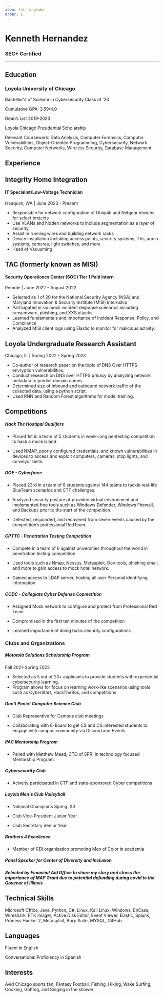 ```yaml
---
icon: fas fa-globe
order: 1
---
```

# Kenneth Hernandez 

### SEC+ Certified
___

## Education

### Loyola University of Chicago

Bachelor's of Science in Cybersecurity Class of '23

Cumulative GPA: 3.59/4.0 

Dean’s List 2019-2023

Loyola Chicago Presidential Scholarship 

Relevant Coursework: Data Analysis, Computer Forensics, Computer Vulnerabilities, Object-Oriented Programming,
Cybersecurity, Network Security, Computer Networks, Wireless Security, Database Management 



## Experience

## Integrity Home Integration

#### IT Specialist/Low-Voltage Technician
Issaquah, WA | June 2023 - Present

* Responsible for network configuration of Ubiquiti and Netgear devices for select projects
* Use VLANs and hidden networks to include segmentation as a layer of security
* Assist in running wires and building network racks
* Device installation including access points, security systems, TVs, audio systems, cameras, light switches, and more
* Head of Vacuuming

## TAC (formerly known as MISI)

#### Security Operationcs Center (SOC) Tier 1 Paid Intern 
Remote | June 2022 - August 2022

* Selected as 1 of 20 for the National Security Agency (NSA) and Maryland Innovation & Security Institute (MISI) internship 
* Participated in six mock incident response scenarios including ransomware, phishing, and XXS attacks.  
* Learned fundamentals and importance of Incident Response, Policy, and Compliance 
* Analyzed MISI client logs using Elastic to monitor for malicious activity.  

## Loyola Undergraduate Research Assistant
Chicago, IL | Spring 2022 - Spring 2023
* Co-author of research paper on the topic of DNS Over HTTPS envryption vulnerabilities.
* Conduct research on DNS over HTTPS privacy by analyzing network metadata to predict domain names. 
* Determined size of inbound and outbound network traffic of the collected data, using a python script. 
* Used RNN and Random Forest algorithms for model training.


## Competitions 

##### Hack The Hostipal Qualifers 
* Placed 1st  in a team of 5 students in week-long pentesting competition to hack a mock island.  

* Used NMAP, poorly configured credentials, and known vulnerabilities in devices to access and exploit computers, cameras, stop lights, and conveyor belts. 


##### DOE - Cyberforce 
* Placed 23rd in a team of 6 students against 144 teams to tackle real-life BlueTeam scenarios and CTF challenges. 

* Analyzed security posture of provided virtual environment and implemented free tools such as Windows Defender, Windows Firewall, and Backups prior to the start of the competition. 

* Detected, responded, and recovered from seven events caused by the competition’s professional RedTeam. 
##### CPTTC - Penetration Testing Competition
* Compete in a team of 6 against universities throughout the world in penetration testing competition. 

* Used tools such as Nmap, Nessus, Metasploit, Dev tools, phishing email, and more to gain access to mock hotel network.  

* Gained access to LDAP server, hosting all user Personal identifying information

##### CCDC - Collegiate Cyber Defense Copmetition
* Assigned Mock network to configure and protect from Professional Red Team

* Compromised in the first ten minutes of the competition

* Learned importance of doing basic security configurations

### Clubs and Organizations

##### Motorola Solutions Scholarship Program
Fall 2021-Spring 2023
* Selected as 5 out of 20+ applicants to provide students with experiential cybersecurity learning. 	      
* Program allows for focus on learning work-like scenarios using tools such as CyberStart, HackTheBox, and competitions

##### Don't Panic! Computer Science Club
* Club Representive for Campus club meetings

* Collaborating with E-Board to get CS and CS interested students to engage with campus community via Discord and Events
##### PAC Mentorship Program
* Paired with Matthew Mead, CTO of SPR, in technology focused Mentorship Program.

##### Cybersecurity Club
* Acivelty participated in CTF and state-sponsored Cyber competitions

##### Loyola Men's Club Volleyball
* National Champions Spring '23

* Club Vice-President Junior Year

* Club Secretary Senior Year

##### Brothers 4 Excellence 
* Member of CDI organization promoting Men of Color in academia

##### Panel Speaker for Center of Diversity and Inclusion

##### Selected by Financial Aid Office to share my story and stress the importance of MAP Grant due to potential defunding during covid to the Govenor of Illinois

## Technical Skills
Microsoft Office, Java, Python, C#, Linux, Kali Linux, Windows, EnCase, Wireshark, FTK Imager, Active Disk Editor, Event Viewer, Elastic, Splunk, Process Hacker 2, Metasploit, Burp Suite, MYSQL, GitHub

## Languages
Fluent in English 

Conversational Proficiency in Spanish

## Interests
 Avid Chicago sports fan, Fantasy Football, Fishing, Hiking, Wake Surfing, Cooking, Golfing, and Singing in the shower 